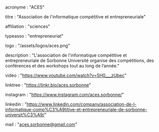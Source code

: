 acronyme : "ACES"

titre : "Association de l'informatique compétitive et entrepreneuriale"

affiliation : "sciences"

typeasso : "entrepreneuriat"

logo : "/assets/logos/aces.png"

description : "L'association de l'informatique compétitive et entrepreneuriale de Sorbonne Université organise des compétitions, des conférences et des workshops tout au long de l’année."

video : "https://www.youtube.com/watch?v=5H0___zUbec"

linktree : "https://linkr.bio/aces.sorbonne"

instagram : "https://www.instagram.com/aces.sorbonne/"

linkedin : "https://www.linkedin.com/company/association-de-l-informatique-comp%C3%A9titive-et-entrepreneuriale-de-sorbonne-universit%C3%A9/"

mail : "aces.sorbonne@gmail.com"
